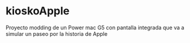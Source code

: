# kioskoApple
Proyecto modding de un Power mac G5 con pantalla integrada que va a simular un paseo por la historia de Apple
